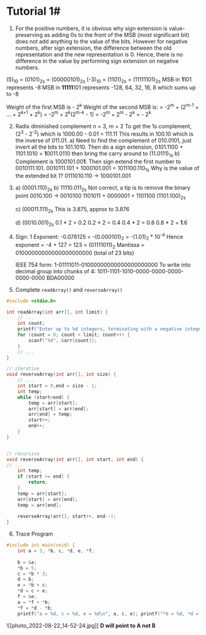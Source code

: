 # Tutorial 1#
1. For the positive numbers, it is obvious why sign extension is value-preserving as adding 0s to the front of the MSB (most significant bit) does not add anything to the value of the bits. However for negative numbers, after sign extension, the difference between the old representation and the new representation is 0. Hence, there is no difference in the value by performing sign extension on negative numbers.
   
(5)<sub>10</sub> = (0101)<sub>2s</sub> = (00000101)<sub>2s</sub>
(-3)<sub>10</sub> = (1101)<sub>2s</sub> = (11111101)<sub>2s</sub>
MSB in **1**101 represents -8
MSB in **11111**101 represents -128, 64, 32, 16, 8 which sums up to -8

Weight of the first MSB is - 2<sup>k</sup>
Weight of the second MSB is:
	= -2<sup>m</sup> + (2<sup>m-1</sup> + ... + 2<sup>k+1</sup> + 2<sup>k</sup>)
	= -2<sup>m</sup> + 2<sup>k</sup>(2<sup>m-k</sup> - 1)
	= -2<sup>m</sup> + 2<sup>m</sup> - 2<sup>k</sup>
	= - 2<sup>k</sup>
   
2. Radix diminished complement
   n = 3, m = 2
   To get the 1s complement, (2<sup>3</sup> - 2<sup>-2</sup>) which is 1000.00 - 0.01 = 111.11
   This results in 100.10 which is the inverse of 011.01.
   a) Need to find the complement of 010.0101, just invert all the bits to 101.1010.
   Then do a sign extension, 0101.1100 + 1101.1010 = **1**0011.0110 then bring the carry around to (11.0111)<sub>1s</sub>
   b) Complement is 1000101.00**1**. Then sign extend the first number to 0010111.101. 0010111.101 + 1000101.001 = 1011100.110<sub>1s</sub> 
   Why is the value of the extended bit 1?
   0111010.110  -> 1000101.001
   
3. a) (0001.110)<sub>2s</sub> 
   b) 11110.011<sub>2s</sub> 
   Not correct, a tip is to remove the binary point
   0010.100 -> 0010100
   1101011 + 0000001 = 1101100
   (1101.100)<sub>2s</sub>
   
   c) (00011.111)<sub>2s</sub> 
   This is 3.875, approx to 3.876
   
   d) (0010.001)<sub>2s</sub>
   0.1 * 2 = 0.2
   0.2 * 2 = 0.4
   0.4 * 2 = 0.8
   0.8 * 2 = **1**.6 
   
4. Sign: 1
   Exponent: -0.078125 = -(0.000101)<sub>2</sub> = -(1.01)<sub>2</sub> * 10<sup>-4</sup>
   Hence exponent = -4 + 127 = 123 = (01111011)<sub>2</sub>
   Mantissa = 01000000000000000000000 (total of 23 bits)
   
   IEEE 754 form: 1-01111011-01000000000000000000000
   To write into decimal group into chunks of 4:
   1011-1101-1010-0000-0000-0000-0000-0000
   BDA00000


5. Complete `readArray()` and `reverseArray()`
```C
#include <stdio.h>

int readArray(int arr[], int limit) { 
	// ...
	int count;
	printf("Enter up to %d integers, terminating with a negative integer.\n", limit); 
	for (count = 0; count < limit; count++) {
		scanf("%d", &arr[count]);
	}
	// ... 
}

// iterative
void reverseArray(int arr[], int size) { 
	// ...
	int start = 0,end = size - 1;
	int temp;
	while (start<end) {
		temp = arr[start];
		arr[start] = arr[end];
		arr[end] = temp;
		start++;
		end++;
	}
}


// recursive
void reverseArray(int arr[], int start, int end) { 
// ...
	int temp;
	if (start >= end) {
		return;
	}
	temp = arr[start];
	arr[start] = arr[end];
	temp = arr[end];
	
	reverseArray(arr[], start++, end--);
}
```

6. Trace Program
```C
#include int main(void) { 
	int a = 3, *b, c, *d, e, *f; 
	
	b = &a;
	*b = 5;
	c = *b * 3; 
	d = b; 
	e = *b + c; 
	*d = c + e; 
	f = &e; 
	a = *f + *b; 
	*f = *d - *b; 
	printf("a = %d, c = %d, e = %d\n", a, c, e); printf("*b = %d, *d = %d, *f = %d\n", *b, *d, *f); return 0; }
```
![[photo_2022-08-22_14-52-24.jpg]]
**D will point to A not B**

